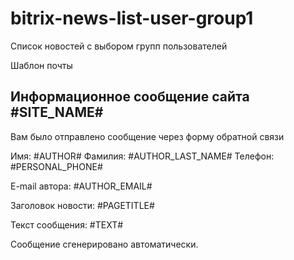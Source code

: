 # bitrix-news-list-user-group1
Список новостей с выбором групп пользователей

Шаблон почты


Информационное сообщение сайта #SITE_NAME#
------------------------------------------

Вам было отправлено сообщение через форму обратной связи

Имя: #AUTHOR#
Фамилия: #AUTHOR_LAST_NAME#
Телефон: #PERSONAL_PHONE#

E-mail автора: #AUTHOR_EMAIL#

Заголовок новости: #PAGETITLE#

Текст сообщения:
#TEXT#

Сообщение сгенерировано автоматически.

